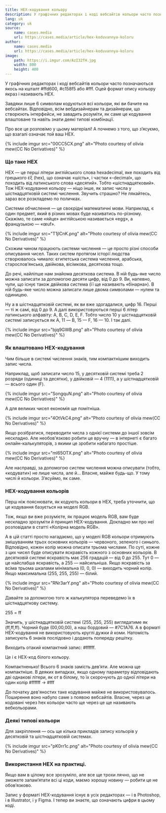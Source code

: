 ```yaml
---
title: HEX-кодування кольору
description: У графічних редакторах і коді вебсайтів кольори часто позначаються якось на кшталт #ffd600, #с158f5 або #fff. Оцей формат опису кольору якраз і називають HEX.
lang: uk
category: uk
source:
    name: cases.media
    url: https://cases.media/article/hex-koduvannya-koloru
author:
    name: cases.media
    url: https://cases.media/article/hex-koduvannya-koloru
image:
    path: https://i.imgur.com/AzI32fH.jpg
    width: 800
    height: 400
---
```


У графічних редакторах і коді вебсайтів кольори часто позначаються якось на кшталт #ffd600, #с158f5 або #fff. 
Оцей формат опису кольору якраз і називають HEX.

Завдяки лише 6 символам кодуються всі кольори, які ви бачите на вебсайтах. Відповідно, всім вебдизайнерам та дизайнерам, 
що створюють інтерфейси, не завадить розуміти, як саме це кодування влаштоване та навіть знати деякі типові комбінації.

Про все це розповімо у цьому матеріалі! А почнемо з того, що з’ясуємо, що взагалі означає той ваш HEX.

{% include imgur src="00CC5CX.png" alt="Photo courtesy of olivia mew(CC No Derivatives)" %}

### Що таке HEX

HEX — це перші літери англійського слова hexadecimal, яке походить від грецького έξ (hex), що означає «шість», і частки 
«-decimal», що походить від латинського слова «десятий». Тобто «шістнадцятковий». Тож HEX-кодування кольору — ніщо інше, 
як запис числа у шістнадцятковій системі числення. Звучить страшно? Не лякайтесь, зараз все розкладемо по поличках.

Системи обчислення — це своєрідні математичні мови. Наприклад, є один предмет, який в різних мовах буде називатись по-різному. 
Скажімо, те саме «яйце» англійською називається «egg», а французькою — «œuf».

{% include imgur src="T1jlCnK.png" alt="Photo courtesy of olivia mew(CC No Derivatives)" %}

Схожим чином працюють системи числення — це просто різні способи описування чисел. Таких систем протягом історії людства 
створювалось чимало: єгипетська система числення, арабська, старослов’янська, двійкова, вісімкова, десяткова тощо.

До речі, найліпше нам знайома десяткова система. В ній будь-яке число можна записати за допомогою десяти цифр, від 0 до 9. 
Ви, напевно, чули, що існує також двійкова система (її ще називають «бінарна»). В ній будь-яке число можна записати лише 
двома символами — нулем та одиницею.

Ну а в шістнадцятковій системі, як ви вже здогадалися, цифр 16. Перші — ті ж самі, від 0 до 9. А далі використовуються 
перші 6 літер латинського алфавіту: A, B, C, D, E, F. Тобто число 10 у шістнадцятковій системі записується як 
А, 11 — B, 15 — F, 16 — 10. І так далі.

{% include imgur src="bjq9GWB.png" alt="Photo courtesy of olivia mew(CC No Derivatives)" %}

### Як влаштовано HEX-кодування

Чим більше в системі числення знаків, тим компактнішим виходить запис числа.

Наприклад, щоб записати число 15, у десятковій системі треба 2 розряди (одиниці та десятки), у двійковій — 4 (1111), 
а у шістнадцятковій — всього один (F).

{% include imgur src="SongquN.png" alt="Photo courtesy of olivia mew(CC No Derivatives)" %}

А для великих чисел економія ще помітніша.

{% include imgur src="4OtVkC4.png" alt="Photo courtesy of olivia mew(CC No Derivatives)" %}

Якщо розібратися, переводити числа з однієї системи до іншої зовсім нескладно. Але необов'язково робити це вручну — в 
інтернеті є багато онлайн-калькуляторів, з якими це зробити набагато простіше.

{% include imgur src="ml65OTX.png" alt="Photo courtesy of olivia mew(CC No Derivatives)" %}

Але насправді, за допомогою систем числення можна описувати (тобто, «кодувати») не лише числа, але й… Власне, майже будь-що. 
У тому числі й кольори. З’ясуймо, як саме.

### HEX-кодування кольорів 

Перш ніж пояснювати, як кодують кольори в HEX, треба уточнити, що це кодування базується на моделі RGB.

Тож, якщо ви вже розумієте, як працює модель RGB, вам буде нескладно зрозуміти й принцип HEX-кодування. Докладно ми про 
неї розповідали в статті «Колірна модель RGB».

А в цій статті просто нагадаємо, що у моделі RGB кольори отримують змішуванням трьох основних кольорів — червоного, 
зеленого і синього. Відповідно, кожен колір можна описати трьома числами. По суті, кожне з цих чисел буде описувати 
яскравість кожного з основних кольорів. В десятковій системі яскравість має 256 градацій — від 0 до 255. Тут 0 — це 
найслабша яскравість, а 255 — найсильніша. Якщо яскравість за всіма трьома шкалами мінімальна (0, 0, 0) — виходить чорний 
колір. Якщо максимальна (255, 255, 255) — білий.

{% include imgur src="RNr3arY.png" alt="Photo courtesy of olivia mew(CC No Derivatives)" %}

Давайте за допомогою того ж калькулятора переведемо їх в шістнадцяткову систему.

255 = ff

Значить, у шістнадцятковій системі (255, 255, 255) виглядатиме як (ff,ff,ff). Чорний буде (00,00,00), а наш бордовий — #7C1A76. 
А в форматі HEX-кодування не використовують круглі дужки й коми. Натомість записують 6 знаків послідовно і додають попереду 
решітку.

Виходить отакий компактний запис: #ffffff.

Це і є HEX-код білого кольору.

Компактненько! Всього 6 знаків замість дев’яти. Але можна ще компактніше. В деяких випадках, якщо одному параметру відповідають 
дві однакові літери, як от в білому, то їх скорочують до одної літери на один колір #ffffff → #fff

До початку дев'яностих таке кодування майже не використовувалось. Поширення воно набуло саме з появою вебсайтів. 
Власне, через це кодовані через hex кольори часто ще через це ще називають вебкольорами.

### Деякі типові кольори

Для закріплення — ось ще кілька прикладів запису кольорів у десятковій та шістнадцятковій системах.

{% include imgur src="pK0rr1c.png" alt="Photo courtesy of olivia mew(CC No Derivatives)" %}

### Використання HEX на практиці.

Якщо вам в цілому все зрозуміло, але все ще трохи лячно, що не зможете запам’ятати всі ці коди, маємо хорошу новину 
— робити це не обов’язково.

Запис у форматі HEX-кодування існує в усіх редакторах — і в Photoshop, і в Illustrator, і у Figma. І тепер ви знаєте, 
що означають цифри в цьому коді.













